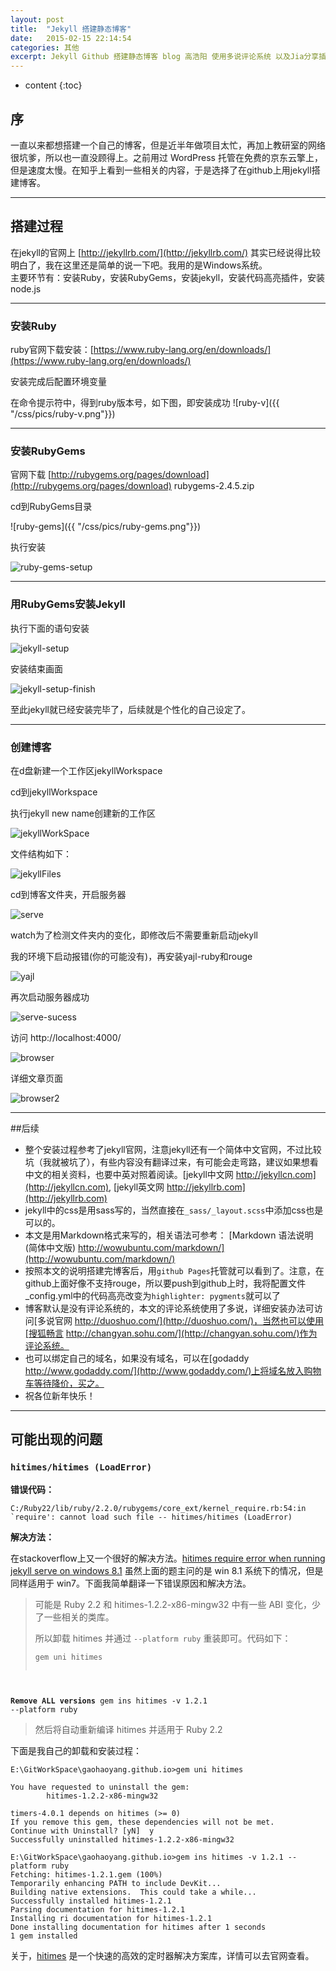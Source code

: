 ```yaml
---
layout: post
title:  "Jekyll 搭建静态博客"
date:   2015-02-15 22:14:54
categories: 其他
excerpt: Jekyll Github 搭建静态博客 blog 高浩阳 使用多说评论系统 以及Jia分享插件 参考git教程
---
```


* content
{:toc}


## 序

一直以来都想搭建一个自己的博客，但是近半年做项目太忙，再加上教研室的网络很坑爹，所以也一直没顾得上。之前用过 WordPress 托管在免费的京东云擎上，但是速度太慢。在知乎上看到一些相关的内容，于是选择了在github上用jekyll搭建博客。

---

## 搭建过程

在jekyll的官网上 [http://jekyllrb.com/](http://jekyllrb.com/) 其实已经说得比较明白了，我在这里还是简单的说一下吧。我用的是Windows系统。    
主要环节有：安装Ruby，安装RubyGems，安装jekyll，安装代码高亮插件，安装node.js

---

### 安装Ruby

ruby官网下载安装：[https://www.ruby-lang.org/en/downloads/](https://www.ruby-lang.org/en/downloads/)

安装完成后配置环境变量

在命令提示符中，得到ruby版本号，如下图，即安装成功
![ruby-v]({{ "/css/pics/ruby-v.png"}})

---

### 安装RubyGems

官网下载 [http://rubygems.org/pages/download](http://rubygems.org/pages/download) rubygems-2.4.5.zip   

cd到RubyGems目录   

![ruby-gems]({{ "/css/pics/ruby-gems.png"}})    

执行安装   

![ruby-gems-setup]({{"/css/pics/ruby-gems-setup.png"}})   

---

### 用RubyGems安装Jekyll

执行下面的语句安装   

![jekyll-setup]({{"/css/pics/jekyll-setup.png"}})   

安装结束画面   

![jekyll-setup-finish]({{"/css/pics/jekyll-setup-finish.png"}})   

至此jekyll就已经安装完毕了，后续就是个性化的自己设定了。   

---

### 创建博客

在d盘新建一个工作区jekyllWorkspace

cd到jekyllWorkspace   

执行jekyll new name创建新的工作区   

![jekyllWorkSpace]({{"/css/pics/jekyllWorkSpace.png"}})   

文件结构如下：   

![jekyllFiles]({{"/css/pics/jekyllFiles.png"}})

cd到博客文件夹，开启服务器   

![serve]({{"/css/pics/serve.png"}})   

watch为了检测文件夹内的变化，即修改后不需要重新启动jekyll

我的环境下启动报错(你的可能没有)，再安装yajl-ruby和rouge  

![yajl]({{"/css/pics/yajl.png"}})

再次启动服务器成功

![serve-sucess]({{"/css/pics/serve-sucess.png"}})

访问 http://localhost:4000/   

![browser]({{"/css/pics/browser.png"}})   

详细文章页面   

![browser2]({{"/css/pics/browser2.png"}})  

---

##后续 

*  整个安装过程参考了jekyll官网，注意jekyll还有一个简体中文官网，不过比较坑（我就被坑了），有些内容没有翻译过来，有可能会走弯路，建议如果想看中文的相关资料，也要中英对照着阅读。[jekyll中文网 http://jekyllcn.com](http://jekyllcn.com), [jekyll英文网 http://jekyllrb.com](http://jekyllrb.com)
*  jekyll中的css是用sass写的，当然直接在`_sass/_layout.scss`中添加css也是可以的。
*  本文是用Markdown格式来写的，相关语法可参考： [Markdown 语法说明 (简体中文版) http://wowubuntu.com/markdown/](http://wowubuntu.com/markdown/)  
*  按照本文的说明搭建完博客后，用`github Pages`托管就可以看到了。注意，在github上面好像不支持rouge，所以要push到github上时，我将配置文件_config.yml中的代码高亮改变为`highlighter: pygments`就可以了
*  博客默认是没有评论系统的，本文的评论系统使用了多说，详细安装办法可访问[多说官网 http://duoshuo.com/](http://duoshuo.com/)，当然也可以使用[搜狐畅言 http://changyan.sohu.com/](http://changyan.sohu.com/)作为评论系统。	
*  也可以绑定自己的域名，如果没有域名，可以在[godaddy http://www.godaddy.com/](http://www.godaddy.com/)上将域名放入购物车等待降价，买之。
*  祝各位新年快乐！

---

## 可能出现的问题

### `hitimes/hitimes (LoadError)`

**错误代码：**

<pre><code class="markdown">C:/Ruby22/lib/ruby/2.2.0/rubygems/core_ext/kernel_require.rb:54:in `require': cannot load such file -- hitimes/hitimes (LoadError)</code></pre>

**解决方法：**

在stackoverflow上又一个很好的解决方法。[hitimes require error when running jekyll serve on windows 8.1](http://stackoverflow.com/questions/28985481/hitimes-require-error-when-running-jekyll-serve-on-windows-8-1) 虽然上面的题主问的是 win 8.1 系统下的情况，但是同样适用于 win7。下面我简单翻译一下错误原因和解决方法。

> 可能是 Ruby 2.2 和 hitimes-1.2.2-x86-mingw32 中有一些 ABI 变化，少了一些相关的类库。
> 
> 所以卸载 hitimes 并通过 `--platform ruby` 重装即可。代码如下：
>
><pre><code class="markdown">gem uni hitimes
**Remove ALL versions**
gem ins hitimes -v 1.2.1 --platform ruby
</code></pre>
> 然后将自动重新编译 hitimes 并适用于 Ruby 2.2

下面是我自己的卸载和安装过程：

<pre><code class="markdown">E:\GitWorkSpace\gaohaoyang.github.io>gem uni hitimes

You have requested to uninstall the gem:
        hitimes-1.2.2-x86-mingw32

timers-4.0.1 depends on hitimes (>= 0)
If you remove this gem, these dependencies will not be met.
Continue with Uninstall? [yN]  y
Successfully uninstalled hitimes-1.2.2-x86-mingw32

E:\GitWorkSpace\gaohaoyang.github.io>gem ins hitimes -v 1.2.1 --platform ruby
Fetching: hitimes-1.2.1.gem (100%)
Temporarily enhancing PATH to include DevKit...
Building native extensions.  This could take a while...
Successfully installed hitimes-1.2.1
Parsing documentation for hitimes-1.2.1
Installing ri documentation for hitimes-1.2.1
Done installing documentation for hitimes after 1 seconds
1 gem installed</code></pre>


关于，[hitimes](https://rubygems.org/gems/hitimes/versions/1.2.2) 是一个快速的高效的定时器解决方案库，详情可以去官网查看。


